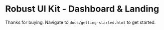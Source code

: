 # Robust UI Kit - Dashboard & Landing

Thanks for buying. Navigate to `docs/getting-started.html` to get started.
